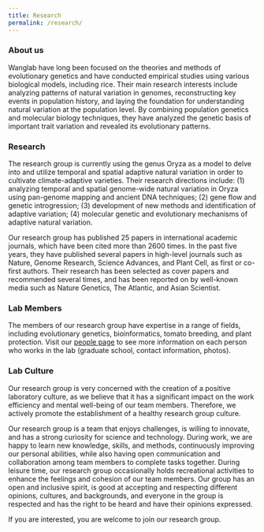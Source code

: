 ```yaml
---
title: Research
permalink: /research/
---
```


### About us
Wanglab have long been focused on the theories and methods of evolutionary genetics and have conducted empirical studies using various biological models, including rice. Their main research interests include analyzing patterns of natural variation in genomes, reconstructing key events in population history, and laying the foundation for understanding natural variation at the population level. By combining population genetics and molecular biology techniques, they have analyzed the genetic basis of important trait variation and revealed its evolutionary patterns.

### Research
The research group is currently using the genus Oryza as a model to delve into and utilize temporal and spatial adaptive natural variation in order to cultivate climate-adaptive varieties. Their research directions include: (1) analyzing temporal and spatial genome-wide natural variation in Oryza using pan-genome mapping and ancient DNA techniques; (2) gene flow and genetic introgression; (3) development of new methods and identification of adaptive variation; (4) molecular genetic and evolutionary mechanisms of adaptive natural variation.

Our research group has published 25 papers in international academic journals, which have been cited more than 2600 times. In the past five years, they have published several papers in high-level journals such as Nature, Genome Research, Science Advances, and Plant Cell, as first or co-first authors. Their research has been selected as cover papers and recommended several times, and has been reported on by well-known media such as Nature Genetics, The Atlantic, and Asian Scientist.

### Lab Members

The members of our research group have expertise in a range of fields, including evolutionary genetics, bioinformatics, tomato breeding, and plant protection. Visit our [people page]([https://wanghr-lab.github.io/people/]) to see more information on each person who works in the lab (graduate school, contact information, photos).

### Lab Culture

Our research group is very concerned with the creation of a positive laboratory culture, as we believe that it has a significant impact on the work efficiency and mental well-being of our team members. Therefore, we actively promote the establishment of a healthy research group culture.

Our research group is a team that enjoys challenges, is willing to innovate, and has a strong curiosity for science and technology. During work, we are happy to learn new knowledge, skills, and methods, continuously improving our personal abilities, while also having open communication and collaboration among team members to complete tasks together. During leisure time, our research group occasionally holds recreational activities to enhance the feelings and cohesion of our team members. Our group has an open and inclusive spirit, is good at accepting and respecting different opinions, cultures, and backgrounds, and everyone in the group is respected and has the right to be heard and have their opinions expressed.

If you are interested, you are welcome to join our research group.

